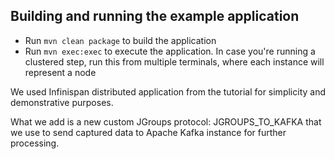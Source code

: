 ## Building and running the example application

- Run `mvn clean package` to build the application
- Run `mvn exec:exec` to execute the application. In case you're running a clustered step, run this from
  multiple terminals, where each instance will represent a node


We used Infinispan distributed application from the tutorial for simplicity
and demonstrative purposes.

What we add is a new custom JGroups protocol: JGROUPS_TO_KAFKA that we
use to send captured data to Apache Kafka instance for further processing.
